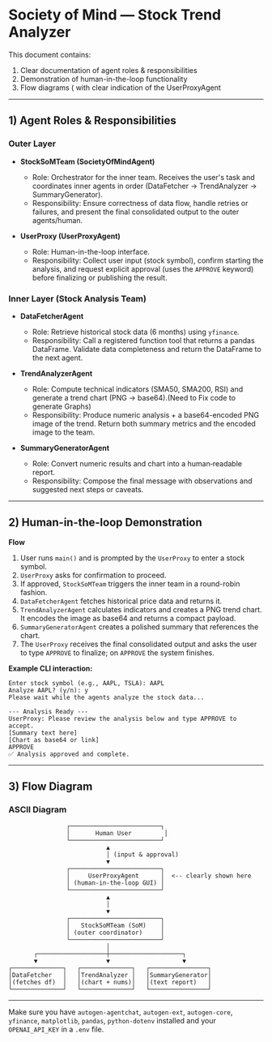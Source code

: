 

# Society of Mind — Stock Trend Analyzer

This document contains:

1. Clear documentation of agent roles & responsibilities
2. Demonstration of human-in-the-loop functionality
3. Flow diagrams ( with clear indication of the UserProxyAgent


---

## 1) Agent Roles & Responsibilities

### Outer Layer

- **StockSoMTeam (SocietyOfMindAgent)**

  - Role: Orchestrator for the inner team. Receives the user's task and coordinates inner agents in order (DataFetcher -> TrendAnalyzer -> SummaryGenerator).
  - Responsibility: Ensure correctness of data flow, handle retries or failures, and present the final consolidated output to the outer agents/human.

- **UserProxy (UserProxyAgent)**

  - Role: Human-in-the-loop interface.
  - Responsibility: Collect user input (stock symbol), confirm starting the analysis, and request explicit approval (uses the `APPROVE` keyword) before finalizing or publishing the result.

### Inner Layer (Stock Analysis Team)

- **DataFetcherAgent**

  - Role: Retrieve historical stock data (6 months) using `yfinance`.
  - Responsibility: Call a registered function tool that returns a pandas DataFrame. Validate data completeness and return the DataFrame to the next agent.

- **TrendAnalyzerAgent**

  - Role: Compute technical indicators (SMA50, SMA200, RSI) and generate a trend chart (PNG → base64).(Need to Fix code to generate Graphs)
  - Responsibility: Produce numeric analysis + a base64-encoded PNG image of the trend. Return both summary metrics and the encoded image to the team.

- **SummaryGeneratorAgent**

  - Role: Convert numeric results and chart into a human‑readable report.
  - Responsibility: Compose the final message with observations and suggested next steps or caveats.

---

## 2) Human-in-the-loop Demonstration

**Flow**

1. User runs `main()` and is prompted by the `UserProxy` to enter a stock symbol.
2. `UserProxy` asks for confirmation to proceed.
3. If approved, `StockSoMTeam` triggers the inner team in a round-robin fashion.
4. `DataFetcherAgent` fetches historical price data and returns it.
5. `TrendAnalyzerAgent` calculates indicators and creates a PNG trend chart. It encodes the image as base64 and returns a compact payload.
6. `SummaryGeneratorAgent` creates a polished summary that references the chart.
7. The `UserProxy` receives the final consolidated output and asks the user to type `APPROVE` to finalize; on `APPROVE` the system finishes.

**Example CLI interaction:**

```
Enter stock symbol (e.g., AAPL, TSLA): AAPL
Analyze AAPL? (y/n): y
Please wait while the agents analyze the stock data...

--- Analysis Ready ---
UserProxy: Please review the analysis below and type APPROVE to accept.
[Summary text here]
[Chart as base64 or link]
APPROVE
✅ Analysis approved and complete.
```

---

## 3) Flow Diagram

### ASCII Diagram

```
                ┌─────────────────────────┐
                │       Human User         │
                └─────────────────────────┘
                           ▲
                           │ (input & approval)
                           ▼
                ┌─────────────────────────┐
                │     UserProxyAgent      │  <-- clearly shown here
                │ (human-in-the-loop GUI) │
                └─────────────────────────┘
                           ▲
                           │
                           ▼
                ┌─────────────────────────┐
                │   StockSoMTeam (SoM)    │
                │ (outer coordinator)     │
                └─────────────────────────┘
                           │
       ┌───────────────────┼────────────────────┐
       ▼                   ▼                    ▼
┌──────────────┐   ┌──────────────┐   ┌────────────────┐
│DataFetcher   │   │TrendAnalyzer │   │SummaryGenerator│
│(fetches df)  │   │(chart + nums)│   │(text report)   │
└──────────────┘   └──────────────┘   └────────────────┘
```



---

Make sure you have `autogen-agentchat`, `autogen-ext`, `autogen-core`, `yfinance`, `matplotlib`, `pandas`, `python-dotenv` installed and your `OPENAI_API_KEY` in a `.env` file.

